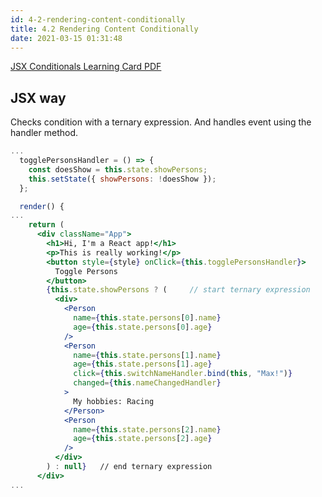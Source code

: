 ```yaml
---
id: 4-2-rendering-content-conditionally
title: 4.2 Rendering Content Conditionally
date: 2021-03-15 01:31:48
---
```


[JSX Conditionals Learning Card PDF](pdf/4-2-jsx-conditionals-learning-card.pdf)

## JSX way

Checks condition with a ternary expression. And handles event using the handler method.

```jsx title="App.js" {2-5,13,16,35}
...
  togglePersonsHandler = () => {
    const doesShow = this.state.showPersons;
    this.setState({ showPersons: !doesShow });
  };

  render() {
...
    return (
      <div className="App">
        <h1>Hi, I'm a React app!</h1>
        <p>This is really working!</p>
        <button style={style} onClick={this.togglePersonsHandler}>
          Toggle Persons
        </button>
        {this.state.showPersons ? (     // start ternary expression
          <div>
            <Person
              name={this.state.persons[0].name}
              age={this.state.persons[0].age}
            />
            <Person
              name={this.state.persons[1].name}
              age={this.state.persons[1].age}
              click={this.switchNameHandler.bind(this, "Max!")}
              changed={this.nameChangedHandler}
            >
              My hobbies: Racing
            </Person>
            <Person
              name={this.state.persons[2].name}
              age={this.state.persons[2].age}
            />
          </div>
        ) : null}   // end ternary expression
      </div>
...
```
